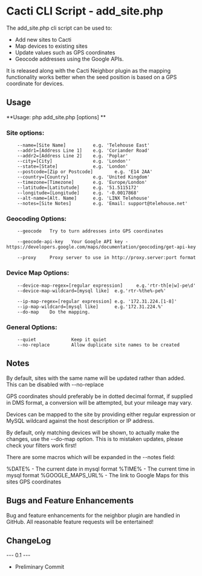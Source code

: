 # Cacti CLI Script - add_site.php

The add_site.php cli script can be used to:

* Add new sites to Cacti
* Map devices to existing sites
* Update values such as GPS coordinates
* Geocode addresses using the Google APIs.

It is released along with the Cacti Neighbor plugin as the mapping functionality works better when the seed position is based on a GPS coordinate for devices.

## Usage

**Usage: php add_site.php [options] **

### Site options:
```
    --name=[Site Name]          e.g. 'Telehouse East'
    --addr1=[Address Line 1]    e.g. 'Coriander Road'
    --addr2=[Address Line 2]    e.g. 'Poplar'
    --city=[City]               e.g. 'London''
    --state=[State]             e.g. 'London'
    --postcode=[Zip or Postcode]        e.g. 'E14 2AA'
    --country=[Country]         e.g. 'United Kingdom'
    --timezone=[Timezone]       e.g. 'Europe/London'
    --latitude=[Latitutude]     e.g. '51.5115172'
    --longitude=[Longitude]     e.g. '-0.0017868'
    --alt-name=[Alt. Name]      e.g. 'LINX Telehouse'
    --notes=[Site Notes]        e.g. 'Email: support@telehouse.net'
```
### Geocoding Options:
```
    --geocode   Try to turn addresses into GPS coordinates

    --geocode-api-key   Your Google API key - https://developers.google.com/maps/documentation/geocoding/get-api-key

    --proxy     Proxy server to use in http://proxy.server:port format
```
### Device Map Options:
```
    --device-map-regex=[regular expression]     e.g.'rtr-th[e|w]-pe\d'
    --device-map-wildcard=[mysql like]  e.g.'rtr-%the%-pe%'

    --ip-map-regex=[regular expression] e.g. '172.31.224.[1-8]'
    --ip-map-wildcard=[mysql like]      e.g.'172.31.224.%'
    --do-map    Do the mapping.
```
### General Options:
```
    --quiet             Keep it quiet
    --no-replace        Allow duplicate site names to be created
```
## Notes

By default, sites with the same name will be updated rather than added.
This can be disabled with --no-replace

GPS coordinates should preferably be in dotted decimal format,
if supplied in DMS format, a conversion will be attempted, but
your mileage may vary.

Devices can be mapped to the site by providing either regular expression
or MySQL wildcard against the host description or IP address.

By default, only matching devices will be shown, to actually make
the changes, use the --do-map option. This is to mistaken updates,
please check your filters work first!

There are some macros which will be expanded in the --notes field:

 %DATE% - The current date in mysql format
 %TIME% - The current time in mysql format
 %GOOGLE_MAPS_URL% - The link to Google Maps for this sites GPS coordinates

## Bugs and Feature Enhancements
   
Bug and feature enhancements for the neighbor plugin are handled in GitHub.
All reasonable feature requests will be entertained!

## ChangeLog

--- 0.1 ---
* Preliminary Commit
